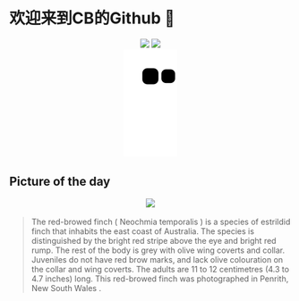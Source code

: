 
# 欢迎来到CB的Github 👋

<div align="center">
  <img height="137px" src="https://github-readme-stats.vercel.app/api?username=SuperCB&show_icons=true&theme=radical" />
  <img height="137px" src="https://github-readme-stats.vercel.app/api/top-langs/?username=SuperCB&hide_title=true&hide_border=true&layout=compact&langs_count=6&text_color=000&icon_color=fff" />
</div>


<div align="center">
    <img src="./contribution-snake/github-contribution-grid-snake.svg" />
</div>



## Picture of the day
<div align="center">
  <img width=400px src="https://upload.wikimedia.org/wikipedia/commons/thumb/b/b7/Red-browed_Finch_-_Penrith.jpg/525px-Red-browed_Finch_-_Penrith.jpg" />
</div>

>The  red-browed finch  ( Neochmia temporalis ) is a species of  estrildid finch  that inhabits the east coast of Australia. The species is distinguished by the bright red stripe above the eye and bright red rump. The rest of the body is grey with olive wing coverts and collar. Juveniles do not have red brow marks, and lack olive colouration on the collar and wing coverts. The adults are 11 to 12 centimetres (4.3 to 4.7 inches) long. This red-browed finch was photographed in  Penrith, New South Wales .


